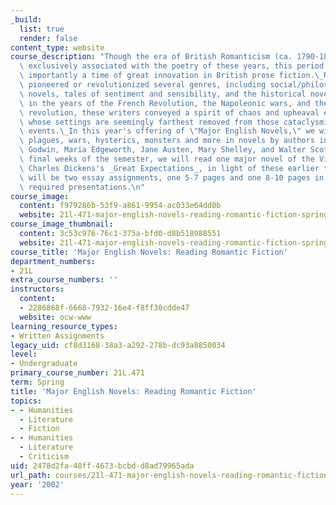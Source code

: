 ```yaml
---
_build:
  list: true
  render: false
content_type: website
course_description: "Though the era of British Romanticism (ca. 1790-1830) is sometimes\
  \ exclusively associated with the poetry of these years, this period was just as\
  \ importantly a time of great innovation in British prose fiction.\_Romantic novelists\
  \ pioneered or revolutionized several genres, including social/philosophical problem\
  \ novels, tales of sentiment and sensibility, and the historical novel.\_Writing\
  \ in the years of the French Revolution, the Napoleonic wars, and the early industrial\
  \ revolution, these writers conveyed a spirit of chaos and upheaval even in stories\
  \ whose settings are seemingly farthest removed from those cataclysmic historical\
  \ events.\_In this year's offering of \"Major English Novels,\" we will read of\
  \ plagues, wars, hysterics, monsters and more in novels by authors including William\
  \ Godwin, Maria Edgeworth, Jane Austen, Mary Shelley, and Walter Scott.\_In the\
  \ final weeks of the semester, we will read one major novel of the Victorian era,\
  \ Charles Dickens's _Great Expectations_, in light of these earlier texts.\_There\
  \ will be two essay assignments, one 5-7 pages and one 8-10 pages in length, and\
  \ required presentations.\n"
course_image:
  content: f979286b-53f9-a861-9954-ac033e64dd0b
  website: 21l-471-major-english-novels-reading-romantic-fiction-spring-2002
course_image_thumbnail:
  content: 3c53c976-76c1-375a-bfd0-d8b518988551
  website: 21l-471-major-english-novels-reading-romantic-fiction-spring-2002
course_title: 'Major English Novels: Reading Romantic Fiction'
department_numbers:
- 21L
extra_course_numbers: ''
instructors:
  content:
  - 2286868f-6668-7932-16e4-f8ff30cdde47
  website: ocw-www
learning_resource_types:
- Written Assignments
legacy_uid: cf8d3168-38a3-a292-278b-dc93a8850034
level:
- Undergraduate
primary_course_number: 21L.471
term: Spring
title: 'Major English Novels: Reading Romantic Fiction'
topics:
- - Humanities
  - Literature
  - Fiction
- - Humanities
  - Literature
  - Criticism
uid: 2478d2fa-48ff-4673-bcbd-d8ad79965ada
url_path: courses/21l-471-major-english-novels-reading-romantic-fiction-spring-2002
year: '2002'
---
```

